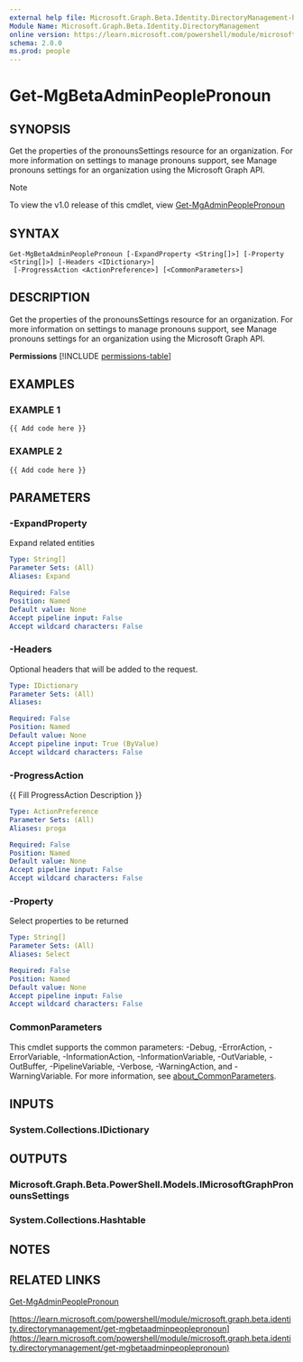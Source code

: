 ```yaml
---
external help file: Microsoft.Graph.Beta.Identity.DirectoryManagement-help.xml
Module Name: Microsoft.Graph.Beta.Identity.DirectoryManagement
online version: https://learn.microsoft.com/powershell/module/microsoft.graph.beta.identity.directorymanagement/get-mgbetaadminpeoplepronoun
schema: 2.0.0
ms.prod: people
---
```


# Get-MgBetaAdminPeoplePronoun

## SYNOPSIS
Get the properties of the pronounsSettings resource for an organization.
For more information on settings to manage pronouns support, see Manage pronouns settings for an organization using the Microsoft Graph API.

> [!NOTE]
> To view the v1.0 release of this cmdlet, view [Get-MgAdminPeoplePronoun](/powershell/module/Microsoft.Graph.Identity.DirectoryManagement/Get-MgAdminPeoplePronoun?view=graph-powershell-1.0)

## SYNTAX

```
Get-MgBetaAdminPeoplePronoun [-ExpandProperty <String[]>] [-Property <String[]>] [-Headers <IDictionary>]
 [-ProgressAction <ActionPreference>] [<CommonParameters>]
```

## DESCRIPTION
Get the properties of the pronounsSettings resource for an organization.
For more information on settings to manage pronouns support, see Manage pronouns settings for an organization using the Microsoft Graph API.

**Permissions**
[!INCLUDE [permissions-table](~/../graphref/api-reference/beta/includes/permissions/peopleadminsettings-list-pronouns-permissions.md)]

## EXAMPLES

### EXAMPLE 1
```
{{ Add code here }}
```

### EXAMPLE 2
```
{{ Add code here }}
```

## PARAMETERS

### -ExpandProperty
Expand related entities

```yaml
Type: String[]
Parameter Sets: (All)
Aliases: Expand

Required: False
Position: Named
Default value: None
Accept pipeline input: False
Accept wildcard characters: False
```

### -Headers
Optional headers that will be added to the request.

```yaml
Type: IDictionary
Parameter Sets: (All)
Aliases:

Required: False
Position: Named
Default value: None
Accept pipeline input: True (ByValue)
Accept wildcard characters: False
```

### -ProgressAction
{{ Fill ProgressAction Description }}

```yaml
Type: ActionPreference
Parameter Sets: (All)
Aliases: proga

Required: False
Position: Named
Default value: None
Accept pipeline input: False
Accept wildcard characters: False
```

### -Property
Select properties to be returned

```yaml
Type: String[]
Parameter Sets: (All)
Aliases: Select

Required: False
Position: Named
Default value: None
Accept pipeline input: False
Accept wildcard characters: False
```

### CommonParameters
This cmdlet supports the common parameters: -Debug, -ErrorAction, -ErrorVariable, -InformationAction, -InformationVariable, -OutVariable, -OutBuffer, -PipelineVariable, -Verbose, -WarningAction, and -WarningVariable. For more information, see [about_CommonParameters](http://go.microsoft.com/fwlink/?LinkID=113216).

## INPUTS

### System.Collections.IDictionary
## OUTPUTS

### Microsoft.Graph.Beta.PowerShell.Models.IMicrosoftGraphPronounsSettings
### System.Collections.Hashtable
## NOTES

## RELATED LINKS
[Get-MgAdminPeoplePronoun](/powershell/module/Microsoft.Graph.Identity.DirectoryManagement/Get-MgAdminPeoplePronoun?view=graph-powershell-1.0)

[https://learn.microsoft.com/powershell/module/microsoft.graph.beta.identity.directorymanagement/get-mgbetaadminpeoplepronoun](https://learn.microsoft.com/powershell/module/microsoft.graph.beta.identity.directorymanagement/get-mgbetaadminpeoplepronoun)




